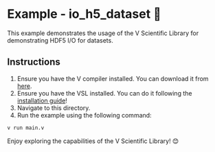 # Example - io_h5_dataset 📘

This example demonstrates the usage of the V Scientific Library
for demonstrating HDF5 I/O for datasets.

## Instructions

1. Ensure you have the V compiler installed. You can download it from [here](https://vlang.io).
2. Ensure you have the VSL installed. You can do it
following the [installation guide](https://github.com/vlang/vsl?tab=readme-ov-file#-installation)!
3. Navigate to this directory.
4. Run the example using the following command:

```sh
v run main.v
```

Enjoy exploring the capabilities of the V Scientific Library! 😊
